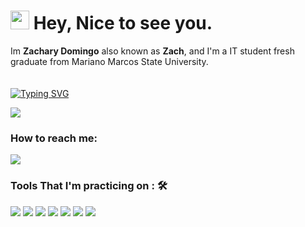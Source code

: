 <h1><img src="https://emojis.slackmojis.com/emojis/images/1531849430/4246/blob-sunglasses.gif?1531849430" width="30"/> Hey, Nice to see you.</h1>

Im **Zachary Domingo** also known as **Zach**, and I'm a IT student fresh graduate from Mariano Marcos State University.<br><br>
<br>
[![Typing SVG](https://readme-typing-svg.herokuapp.com?color=%2349F707&lines=I'm+Zachary+Domingo%C3%B1as%2C+22+years+old;Future+Front-end+Web+Developer)](https://git.io/typing-svg)

[![](https://img.shields.io/badge/Gmail-zachary0411domingo@gmail.com-red)](mailto:zachary0411domingo@gmail.com)

### How to reach me: 
<a href="mailto: zachary0411domingo@gmail.com">
<img src="https://img.shields.io/badge/-zachary0411domingo%40gmail.com-7B83EB?&style=for-the-badge&logo=Microsoft-outlook&logoColor=white" ></a>  

### Tools That I'm practicing on : 🛠

<img src="https://img.shields.io/badge/html5-%23E34F26.svg?style=for-the-badge&logo=html5&logoColor=white">   <img src="https://img.shields.io/badge/css3%20-%2314354C.svg?&style=for-the-badge&logo=css3&logoColor=white">   <img src="https://img.shields.io/badge/javascript%20-%23323330.svg?&style=for-the-badge&logo=javascript&logoColor=%23F7DF1E">  <img src="https://img.shields.io/badge/react-%2320232a.svg?style=for-the-badge&logo=react&logoColor=%2361DAFB">    <img src="https://img.shields.io/badge/git%20-%23F05032.svg?&style=for-the-badge&logo=git&logoColor=white"/> <img src="http://img.shields.io/badge/-VS%20Code-000000?style=for-the-badge&logo=Visual-studio-code&logoColor=blue"> <img src="https://img.shields.io/badge/bootstrap-%23563D7C.svg?style=for-the-badge&logo=bootstrap&logoColor=white"> 





